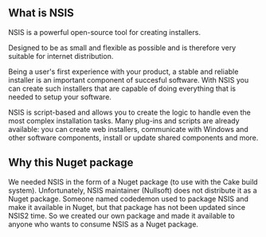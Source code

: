 ## What is NSIS ##

NSIS is a powerful open-source tool for creating installers.

Designed to be as small and flexible as possible and is therefore very suitable for internet distribution.

Being a user's first experience with your product, a stable and reliable installer is an important component of succesful software. With NSIS you can create such installers that are capable of doing everything that is needed to setup your software.

NSIS is script-based and allows you to create the logic to handle even the most complex installation tasks. Many plug-ins and scripts are already available: you can create web installers, communicate with Windows and other software components, install or update shared components and more.


## Why this Nuget package ##

We needed NSIS in the form of a Nuget package (to use with the Cake build system). Unfortunately, NSIS maintainer (Nullsoft) does not distribute it as a Nuget package. Someone named codedemon used to package NSIS and make it available in Nuget, but that package has not been updated since NSIS2 time. So we created our own package and made it available to anyone who wants to consume NSIS as a Nuget package.